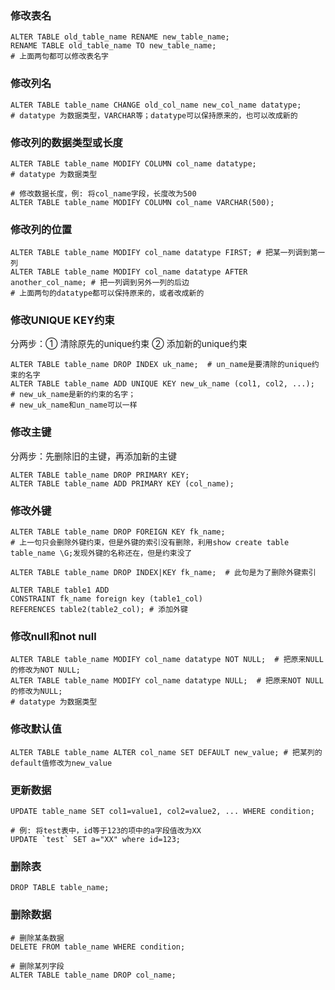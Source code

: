 ### 修改表名
```mysql
ALTER TABLE old_table_name RENAME new_table_name;
RENAME TABLE old_table_name TO new_table_name;
# 上面两句都可以修改表名字
```

### 修改列名
```mysql
ALTER TABLE table_name CHANGE old_col_name new_col_name datatype; 
# datatype 为数据类型，VARCHAR等；datatype可以保持原来的，也可以改成新的
```

### 修改列的数据类型或长度
```mysql
ALTER TABLE table_name MODIFY COLUMN col_name datatype;
# datatype 为数据类型

# 修改数据长度，例: 将col_name字段，长度改为500
ALTER TABLE table_name MODIFY COLUMN col_name VARCHAR(500); 
```

### 修改列的位置
```mysql
ALTER TABLE table_name MODIFY col_name datatype FIRST; # 把某一列调到第一列
ALTER TABLE table_name MODIFY col_name datatype AFTER another_col_name; # 把一列调到另外一列的后边
# 上面两句的datatype都可以保持原来的，或者改成新的
```

### 修改UNIQUE KEY约束
分两步：① 清除原先的unique约束  ② 添加新的unique约束

```mysql
ALTER TABLE table_name DROP INDEX uk_name;  # un_name是要清除的unique约束的名字
ALTER TABLE table_name ADD UNIQUE KEY new_uk_name (col1, col2, ...);   # new_uk_name是新的约束的名字；
# new_uk_name和un_name可以一样
```
### 修改主键
分两步：先删除旧的主键，再添加新的主键

```mysql
ALTER TABLE table_name DROP PRIMARY KEY;
ALTER TABLE table_name ADD PRIMARY KEY (col_name);
```

### 修改外键
```mysql
ALTER TABLE table_name DROP FOREIGN KEY fk_name; 
# 上一句只会删除外键约束，但是外键的索引没有删除，利用show create table table_name \G;发现外键的名称还在，但是约束没了

ALTER TABLE table_name DROP INDEX|KEY fk_name;  # 此句是为了删除外键索引

ALTER TABLE table1 ADD 
CONSTRAINT fk_name foreign key (table1_col) 
REFERENCES table2(table2_col); # 添加外键
```

### 修改null和not null

```mysql
ALTER TABLE table_name MODIFY col_name datatype NOT NULL;  # 把原来NULL的修改为NOT NULL;
ALTER TABLE table_name MODIFY col_name datatype NULL;  # 把原来NOT NULL的修改为NULL;
# datatype 为数据类型
```

### 修改默认值

```mysql
ALTER TABLE table_name ALTER col_name SET DEFAULT new_value; # 把某列的default值修改为new_value
```

### 更新数据

```mysql
UPDATE table_name SET col1=value1, col2=value2, ... WHERE condition;

# 例: 将test表中，id等于123的项中的a字段值改为XX
UPDATE `test` SET a="XX" where id=123;
```

### 删除表
```mysql
DROP TABLE table_name;
```

### 删除数据
```mysql
# 删除某条数据
DELETE FROM table_name WHERE condition; 

# 删除某列字段
ALTER TABLE table_name DROP col_name; 
```

